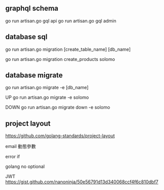 ## graphql schema
go run artisan.go gql api
go run artisan.go gql admin

## database sql
go run artisan.go migration [create_table_name] [db_name]

go run artisan.go migration create_products solomo

## database migrate
go run artisan.go migrate -e [db_name]

UP
go run artisan.go migrate -e solomo

DOWN
go run artisan.go migrate down -e solomo

## project layout
https://github.com/golang-standards/project-layout

email
動態參數


error if

golang no optional


JWT
https://gist.github.com/nanoninja/50e56791d13d340068ccf4f6c810dbf7